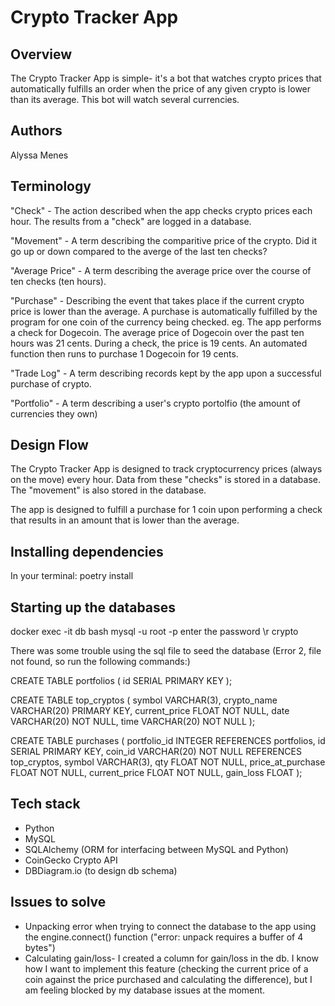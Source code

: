 # Crypto Tracker App

## Overview

The Crypto Tracker App is simple- it's a bot that watches crypto prices that automatically fulfills an order when the price of any given crypto is lower than its average. This bot will watch several currencies.

## Authors

Alyssa Menes

## Terminology

"Check" - The action described when the app checks crypto prices each hour. The results from a "check" are logged in a database.

"Movement" - A term describing the comparitive price of the crypto. Did it go up or down compared to the averge of the last ten checks?

"Average Price" - A term describing the average price over the course of ten checks (ten hours).

"Purchase" - Describing the event that takes place if the current crypto price is lower than the average. A purchase is automatically fulfilled by the program for one coin of the currency being checked. eg. The app performs a check for Dogecoin. The average price of Dogecoin over the past ten hours was 21 cents. During a check, the price is 19 cents. An automated function then runs to purchase 1 Dogecoin for 19 cents. 

"Trade Log" - A term describing records kept by the app upon a successful purchase of crypto.

"Portfolio" - A term describing a user's crypto portolfio (the amount of currencies they own)

## Design Flow

The Crypto Tracker App is designed to track cryptocurrency prices (always on the move) every hour. Data from these "checks" is stored in a database. The "movement" is also stored in the database. 

The app is designed to fulfill a purchase for 1 coin upon performing a check that results in an amount that is lower than the average.

## Installing dependencies

In your terminal:
poetry install

## Starting up the databases

docker exec -it db bash
mysql -u root -p
enter the password
\r crypto

There was some trouble using the sql file to seed the database (Error 2, file not found, so run the following commands:)

CREATE TABLE portfolios (
    id SERIAL PRIMARY KEY 
);

CREATE TABLE top_cryptos (
    symbol VARCHAR(3),
    crypto_name VARCHAR(20) PRIMARY KEY,
    current_price FLOAT NOT NULL,
    date VARCHAR(20) NOT NULL,
    time VARCHAR(20) NOT NULL
);

CREATE TABLE purchases (
    portfolio_id INTEGER REFERENCES portfolios,
    id SERIAL PRIMARY KEY,
    coin_id VARCHAR(20) NOT NULL REFERENCES top_cryptos,
    symbol VARCHAR(3), 
    qty FLOAT NOT NULL,
    price_at_purchase FLOAT NOT NULL,
    current_price FLOAT NOT NULL, 
    gain_loss FLOAT 
);


## Tech stack

- Python
- MySQL
- SQLAlchemy (ORM for interfacing between MySQL and Python)
- CoinGecko Crypto API
- DBDiagram.io (to design db schema)

## Issues to solve

- Unpacking error when trying to connect the database to the app using the engine.connect() function ("error: unpack requires a buffer of 4 bytes")
- Calculating gain/loss- I created a column for gain/loss in the db. I know how I want to implement this feature (checking the current price of a coin against the price purchased and calculating the difference), but I am feeling blocked by my database issues at the moment.